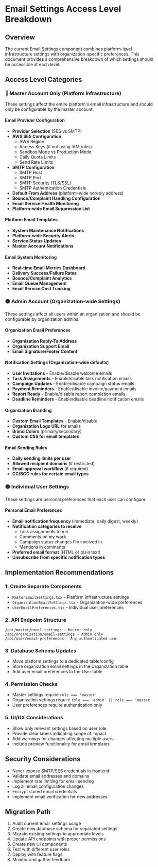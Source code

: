 # Email Settings Access Level Breakdown

## Overview
The current Email Settings component combines platform-level infrastructure settings with organization-specific preferences. This document provides a comprehensive breakdown of which settings should be accessible at each level.

## Access Level Categories

### 🔴 Master Account Only (Platform Infrastructure)
These settings affect the entire platform's email infrastructure and should only be configurable by the master account:

#### Email Provider Configuration
- **Provider Selection** (SES vs SMTP)
- **AWS SES Configuration**
  - AWS Region
  - Access Keys (if not using IAM roles)
  - Sandbox Mode vs Production Mode
  - Daily Quota Limits
  - Send Rate Limits
- **SMTP Configuration**
  - SMTP Host
  - SMTP Port
  - SMTP Security (TLS/SSL)
  - SMTP Authentication Credentials
- **Default From Address** (platform-wide noreply address)
- **Bounce/Complaint Handling Configuration**
- **Email Service Health Monitoring**
- **Platform-wide Email Suppression List**

#### Platform Email Templates
- **System Maintenance Notifications**
- **Platform-wide Security Alerts**
- **Service Status Updates**
- **Master Account Notifications**

#### Email System Monitoring
- **Real-time Email Metrics Dashboard**
- **Delivery Success/Failure Rates**
- **Bounce/Complaint Analytics**
- **Email Queue Management**
- **Email Service Cost Tracking**

### 🟡 Admin Account (Organization-wide Settings)
These settings affect all users within an organization and should be configurable by organization admins:

#### Organization Email Preferences
- **Organization Reply-To Address**
- **Organization Support Email**
- **Email Signature/Footer Content**

#### Notification Settings (Organization-wide defaults)
- **User Invitations** - Enable/disable welcome emails
- **Task Assignments** - Enable/disable task notification emails
- **Campaign Updates** - Enable/disable campaign status emails
- **Payment Reminders** - Enable/disable invoice/payment emails
- **Report Ready** - Enable/disable report completion emails
- **Deadline Reminders** - Enable/disable deadline notification emails

#### Organization Branding
- **Custom Email Templates** - Enable/disable
- **Organization Logo URL** for emails
- **Brand Colors** (primary/secondary)
- **Custom CSS for email templates**

#### Email Sending Rules
- **Daily sending limits per user**
- **Allowed recipient domains** (if restricted)
- **Email approval workflow** (if required)
- **CC/BCC rules for certain email types**

### 🟢 Individual User Settings
These settings are personal preferences that each user can configure:

#### Personal Email Preferences
- **Email notification frequency** (immediate, daily digest, weekly)
- **Notification categories to receive**
  - Task assignments to me
  - Comments on my work
  - Campaign status changes I'm involved in
  - Mentions in comments
- **Preferred email format** (HTML or plain text)
- **Unsubscribe from specific notification types**

## Implementation Recommendations

### 1. Create Separate Components
- `MasterEmailSettings.tsx` - Platform infrastructure settings
- `OrganizationEmailSettings.tsx` - Organization-wide preferences
- `UserEmailPreferences.tsx` - Individual user preferences

### 2. API Endpoint Structure
```
/api/master/email-settings - Master only
/api/organization/email-settings - Admin only
/api/user/email-preferences - Any authenticated user
```

### 3. Database Schema Updates
- Move platform settings to a dedicated table/config
- Store organization email settings in the Organization table
- Add user email preferences to the User table

### 4. Permission Checks
- Master settings require `role === 'master'`
- Organization settings require `role === 'admin' || role === 'master'`
- User preferences require authentication only

### 5. UI/UX Considerations
- Show only relevant settings based on user role
- Provide clear labels indicating scope of impact
- Add warnings for changes affecting multiple users
- Include preview functionality for email templates

## Security Considerations
- Never expose SMTP/SES credentials in frontend
- Validate email addresses and domains
- Implement rate limiting for email sending
- Log all email configuration changes
- Encrypt stored email credentials
- Implement email verification for new addresses

## Migration Path
1. Audit current email settings usage
2. Create new database schema for separated settings
3. Migrate existing settings to appropriate levels
4. Update API endpoints with proper permissions
5. Create new UI components
6. Test with different user roles
7. Deploy with feature flags
8. Monitor and gather feedback
